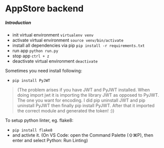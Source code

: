 # AppStore backend

##### Introduction
* init virtual environment `virtualenv venv`
* activate virtual environment `source venv/bin/activate`
* install all dependencies via pip `pip install -r requirements.txt`
* run app `python run.py`
* stop app `ctrl + z`
* deactivate virtual environment `deactivate`

Sometimes you need install following:
* `pip install PyJWT`

> (The problem arises if you have JWT and PyJWT installed. When doing import jwt it is importing the library JWT as opposed to PyJWT. The one you want for encoding. I did pip uninstall JWT and pip uninstall PyJWT then finally pip install PyJWT. After that it imported the correct module and generated the token! :))

To setup python linter, eg. flake8:
* `pip install flake8`
* and activte it. (On VS Code: open the Command Palette (⇧⌘P), then enter and select Python: Run Linting)
